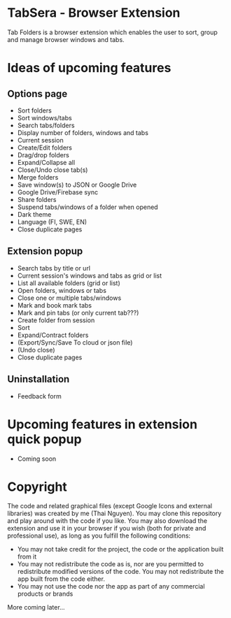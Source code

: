 # TabSera - Browser Extension
Tab Folders is a browser extension which enables the user to sort, group and manage browser windows and tabs.

# Ideas of upcoming features

## Options page
- Sort folders
- Sort windows/tabs
- Search tabs/folders
- Display number of folders, windows and tabs
- Current session
- Create/Edit folders
- Drag/drop folders
- Expand/Collapse all
- Close/Undo close tab(s)
- Merge folders
- Save window(s) to JSON or Google Drive
- Google Drive/Firebase sync
- Share folders
- Suspend tabs/windows of a folder when opened
- Dark theme
- Language (FI, SWE, EN)
- Close duplicate pages

## Extension popup
- Search tabs by title or url
- Current session's windows and tabs as grid or list
- List all available folders (grid or list)
- Open folders, windows or tabs
- Close one or multiple tabs/windows
- Mark and book mark tabs
- Mark and pin tabs (or only current tab???)
- Create folder from session
- Sort
- Expand/Contract folders
- (Export/Sync/Save To cloud or json file)
- (Undo close)
- Close duplicate pages

## Uninstallation
- Feedback form

# Upcoming features in extension quick popup
- Coming soon

# Copyright
The code and related graphical files (except Google Icons and external libraries) was created by me (Thai Nguyen). You may clone this repository and play around with the code if you like. You may also download the extension and use it in your browser if you wish (both for private and professional use), as long as you fulfill the following conditions:

- You may not take credit for the project, the code or the application built from it
- You may not redistribute the code as is, nor are you permitted to redistribute modified versions of the code. You may not redistribute the app built from the code either.
- You may not use the code nor the app as part of any commercial products or brands

More coming later...